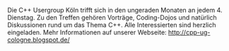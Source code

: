 Die C++ Usergroup Köln trifft sich in den ungeraden Monaten an jedem 4. Dienstag. Zu den Treffen gehören Vorträge, Coding-Dojos und natürlich Diskussionen rund um das Thema C++. Alle Interessierten sind herzlich eingeladen.
Mehr Informationen auf unserer Webseite: http://cpp-ug-cologne.blogspot.de/